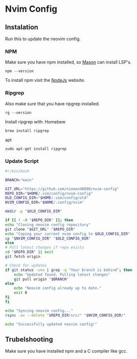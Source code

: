# Nvim Config

## Instalation

Run this to update the neovim config.

### NPM

Make sure you have npm installed, so [Mason](https://github.com/williamboman/mason.nvim) can install LSP's.

```
npm --version
```

To install npm visit the [NodeJs](https://nodejs.org/en/download) website.

### Ripgrep
Also make sure that you have ripgrep installed.

```
rg --version
```
Install ripgrep with:
Homebew
```
brew install ripgrep
```

apt
```
sudo apt-get install ripgrep
```

### Update Script

```bash
#!/bin/bash

BRANCH="main"

GIT_URL="https://github.com/niemand8080/nvim-config"
REPO_DIR="$HOME/.vim/config/nvim-config"
OLD_CONFIG_DIR="$HOME/.vim/config/old"
NVIM_CONFIG_DIR="$HOME/.config/nvim"

mkdir -p "$OLD_CONFIG_DIR"

if [[ ! -d "$REPO_DIR" ]]; then
echo "Cloning neovim config repository"
git clone "$GIT_URL" "$REPO_DIR"
echo "Coping your current nvim config to $OLD_CONFIG_DIR" 
cp "$NVIM_CONFIG_DIR" "$OLD_CONFIG_DIR"
else
# Pull latest changes if repo exists
cd "$REPO_DIR" || exit
git fetch origin

# Check for updates
if git status -uno | grep -q "Your branch is behind"; then
    echo "Updated found. Pulling latest changes"
    git pull origin "$BRANCH"
else 
    echo "Neovim config already up to date."
    exit 0
fi
fi

echo "Syncing neovim config..."
rsync -av --delete "$REPO_DIR/src/" "$NVIM_CONFIG_DIR/"

echo "Successfully updated neovim config!"
```

## Trubelshooting

Make sure you have installed npm and a C compiler like gcc.

